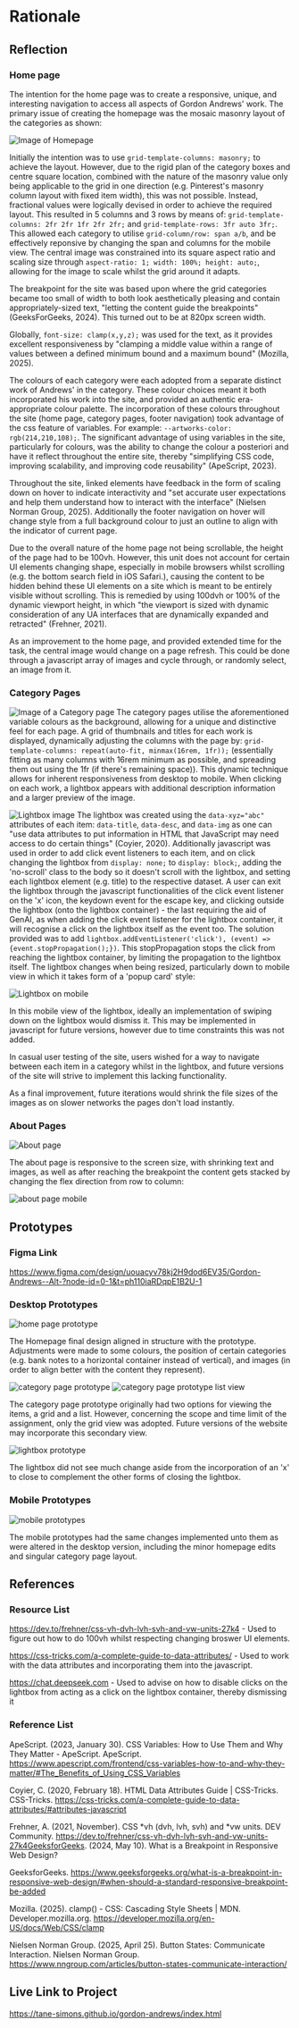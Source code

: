 # Rationale

## Reflection
### Home page
The intention for the home page was to create a responsive, unique, and interesting navigation to access all aspects of Gordon Andrews' work. The primary issue of creating the homepage was the mosaic masonry layout of the categories as shown:

![Image of Homepage](images/homepage.png)

Initially the intention was to use `grid-template-columns: masonry;` to achieve the layout. However, due to the rigid plan of the category boxes and centre square location, combined with the nature of the masonry value only being applicable to the grid in one direction (e.g. Pinterest's masonry column layout with fixed item width), this was not possible. Instead, fractional values were logically devised in order to achieve the required layout. This resulted in 5 columns and 3 rows by means of: `grid-template-columns: 2fr 2fr 1fr 2fr 2fr;` and `grid-template-rows: 3fr auto 3fr;`. This allowed each category to utilise `grid-column/row: span a/b`, and be effectively reponsive by changing the span and columns for the mobile view. The central image was constrained into its square aspect ratio and scaling size through `aspect-ratio: 1; width: 100%; height: auto;`, allowing for the image to scale whilst the grid around it adapts.

The breakpoint for the site was based upon where the grid categories became too small of width to both look aesthetically pleasing and contain appropriately-sized text, "letting the content guide the breakpoints" (GeeksForGeeks, 2024). This turned out to be at 820px screen width.

Globally, `font-size: clamp(x,y,z);` was used for the text, as it provides excellent responsiveness by "clamping a middle value within a range of values between a defined minimum bound and a maximum bound" (Mozilla, 2025).

The colours of each category were each adopted from a separate distinct work of Andrews' in the category. These colour choices meant it both incorporated his work into the site, and provided an authentic era-appropriate colour palette. The incorporation of these colours throughout the site (home page, category pages, footer navigation) took advantage of the css feature of variables. For example: `--artworks-color: rgb(214,210,108);`. The significant advantage of using variables in the site, particularly for colours, was the ability to change the colour a posteriori and have it reflect throughout the entire site, thereby "simplifying CSS code, improving scalability, and improving code reusability" (ApeScript, 2023).

Throughout the site, linked elements have feedback in the form of scaling down on hover to indicate interactivity and "set accurate user expectations and help them understand how to interact with the interface" (Nielsen Norman Group, 2025). Additionally the footer navigation on hover will change style from a full background colour to just an outline to align with the indicator of current page.

Due to the overall nature of the home page not being scrollable, the height of the page had to be 100vh. However, this unit does not account for certain UI elements changing shape, especially in mobile browsers whilst scrolling (e.g. the bottom search field in iOS Safari.), causing the content to be hidden behind these UI elements on a site which is meant to be entirely visible without scrolling. This is remedied by using 100dvh or 100% of the dynamic viewport height, in which "the viewport is sized with dynamic consideration of any UA interfaces that are dynamically expanded and retracted" (Frehner, 2021).

As an improvement to the home page, and provided extended time for the task, the central image would change on a page refresh. This could be done through a javascript array of images and cycle through, or randomly select, an image from it.

### Category Pages
![Image of a Category page](images/category.png)
The category pages utilise the aforementioned variable colours as the background, allowing for a unique and distinctive feel for each page. A grid of thumbnails and titles for each work is displayed, dynamically adjusting the columns with the page by: `grid-template-columns: repeat(auto-fit, minmax(16rem, 1fr));` (essentially fitting as many columns with 16rem minimum as possible, and spreading them out using the 1fr (if there's remaining space)). This dynamic technique allows for inherent responsiveness from desktop to mobile. When clicking on each work, a lightbox appears with additional description information and a larger preview of the image. 

![Lightbox image](images/lightbox.png)
The lightbox was created using the `data-xyz="abc"` attributes of each item: `data-title`, `data-desc`, and `data-img` as one can "use data attributes to put information in HTML that JavaScript may need access to do certain things" (Coyier, 2020). Additionally javascript was used in order to add click event listeners to each item, and on click changing the lightbox from `display: none;` to `display: block;`, adding the 'no-scroll' class to the body so it doesn't scroll with the lightbox, and setting each lightbox element (e.g. title) to the respective dataset. A user can exit the lightbox through the javascript functionalities of the click event listener on the 'x' icon, the keydown event for the escape key, and clicking outside the lightbox (onto the lightbox container) - the last requiring the aid of GenAI, as when adding the click event listener for the lightbox container, it will recognise a click on the lightbox itself as the event too. The solution provided was to add `lightbox.addEventListener('click'), (event) => {event.stopPropagation();})`. This stopPropagation stops the click from reaching the lightbox container, by limiting the propagation to the lightbox itself. 
The lightbox changes when being resized, particularly down to mobile view in which it takes form of a 'popup card' style:

![Lightbox on mobile](images/lightboxmobile.png)

In this mobile view of the lightbox, ideally an implementation of swiping down on the lightbox would dismiss it. This may be implemented in javascript for future versions, however due to time constraints this was not added.

In casual user testing of the site, users wished for a way to navigate between each item in a category whilst in the lightbox, and future versions of the site will strive to implement this lacking functionality.

As a final improvement, future iterations would shrink the file sizes of the images as on slower networks the pages don't load instantly.

### About Pages
![About page](images/about.png)

The about page is responsive to the screen size, with shrinking text and images, as well as after reaching the breakpoint the content gets stacked by changing the flex direction from row to column:

![about page mobile](images/aboutmobile.png)

## Prototypes

### Figma Link
https://www.figma.com/design/uouacyv78kj2H9dod6EV35/Gordon-Andrews--Alt-?node-id=0-1&t=ph110iaRDqpE1B2U-1

### Desktop Prototypes

![home page prototype](images/homepageprototype.png)

The Homepage final design aligned in structure with the prototype. Adjustments were made to some colours, the position of certain categories (e.g. bank notes to a horizontal container instead of vertical), and images (in order to align better with the content they represent). 

![category page prototype](images/categoryprototype.png)
![category page prototype list view](images/categoryprototype2.png)

The category page prototype originally had two options for viewing the items, a grid and a list. However, concerning the scope and time limit of the assignment, only the grid view was adopted. Future versions of the website may incorporate this secondary view. 

![lightbox prototype](images/lightboxprototype.png)

The lightbox did not see much change aside from the incorporation of an 'x' to close to complement the other forms of closing the lightbox.

### Mobile Prototypes

![mobile prototypes](images/mobileprototypes.png)

The mobile prototypes had the same changes implemented unto them as were altered in the desktop version, including the minor homepage edits and singular category page layout.

## References

### Resource List
https://dev.to/frehner/css-vh-dvh-lvh-svh-and-vw-units-27k4 - Used to figure out how to do 100vh whilst respecting changing broswer UI elements. 

https://css-tricks.com/a-complete-guide-to-data-attributes/ - Used to work with the data attributes and incorporating them into the javascript.

https://chat.deepseek.com - Used to advise on how to disable clicks on the lightbox from acting as a click on the lightbox container, thereby dismissing it

### Reference List
ApeScript. (2023, January 30). CSS Variables: How to Use Them and Why They Matter - ApeScript. ApeScript. https://www.apescript.com/frontend/css-variables-how-to-and-why-they-matter/#The_Benefits_of_Using_CSS_Variables

Coyier, C. (2020, February 18). HTML Data Attributes Guide | CSS-Tricks. CSS-Tricks. https://css-tricks.com/a-complete-guide-to-data-attributes/#attributes-javascript

Frehner, A. (2021, November). CSS *vh (dvh, lvh, svh) and *vw units. DEV Community. https://dev.to/frehner/css-vh-dvh-lvh-svh-and-vw-units-27k4GeeksforGeeks. (2024, May 10). What is a Breakpoint in Responsive Web Design? 

GeeksforGeeks. https://www.geeksforgeeks.org/what-is-a-breakpoint-in-responsive-web-design/#when-should-a-standard-responsive-breakpoint-be-added

Mozilla. (2025). clamp() - CSS: Cascading Style Sheets | MDN. Developer.mozilla.org. https://developer.mozilla.org/en-US/docs/Web/CSS/clamp

Nielsen Norman Group. (2025, April 25). Button States: Communicate Interaction. Nielsen Norman Group. https://www.nngroup.com/articles/button-states-communicate-interaction/

## Live Link to Project
https://tane-simons.github.io/gordon-andrews/index.html